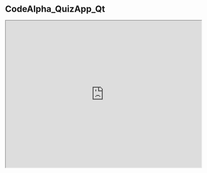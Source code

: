 # CodeAlpha_QuizApp_Qt
<iframe src="https://drive.google.com/file/d/1b3bXMBXtv-1yel5XVWqGV0TMLxuR7Rwu/view?usp=sharing" width="640" height="480" allow="autoplay"></iframe>
